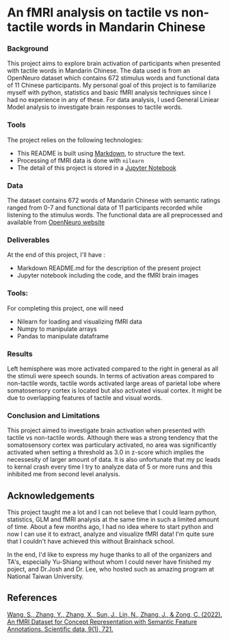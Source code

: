 # An fMRI analysis on tactile vs non-tactile words in Mandarin Chinese
### Background
This project aims to explore brain activation of participants when presented with tactile words in Mandarin Chinese. The data used is from an OpenNeuro dataset which contains 672 stimulus words and functional data of 11 Chinese participants.
My personal goal of this project is to familiarize myself with python, statistics and basic fMRI analysis techniques since I had no experience in any of these.
For data analysis, I used General Liniear Model analysis to investigate brain responses to tactile words.

### Tools

The project relies on the following technologies:
 * This README is built using [Markdown](https://guides.github.com/features/mastering-markdown/), to structure the text.
 * Processing of fMRI data is done with `nilearn`
 * The detail of this project is stored in a [Jupyter Notebook](https://jupyter.org/index.html)

### Data

The dataset contains 672 words of Mandarin Chinese with semantic ratings ranged from 0-7 and functional data of 11 participants recorded while listening to the stimulus words.
The functional data are all preprocessed and available from [OpenNeuro website](https://openneuro.org/datasets/ds004301/versions/1.0.2)

### Deliverables

At the end of this project, I'll have :

 * Markdown README.md for the description of the present project
 * Jupyter notebook including the code, and the fMRI brain images


### Tools:
For completing this project, one will need
 * Nilearn for loading and visualizing fMRI data
 * Numpy to manipulate arrays
 * Pandas to manipulate dataframe

### Results

Left hemisphere was more activated compared to the right in general as all the stimuli were speech sounds. 
In terms of activation areas compared to non-tactile words, tactile words activated large areas of parietal lobe where somatosensory cortex is located but also activated visual cortex. It might be due to overlapping features of tactile and visual words.

### Conclusion and Limitations

This project aimed to investigate brain activation when presented with tactile vs non-tactile words. Although there was a strong tendency that the somatosensory cortex was particulary activated, no area was significantly activated when setting a threshold as 3.0 in z-score which implies the necessesity of larger amount of data.  It is also unfortunate that my pc leads to kernal crash every time I try to analyze data of 5 or more runs and this inhibited me from second level analysis.

## Acknowledgements
This project taught me a lot and I can not believe that I could learn python, statistics, GLM and fMRI analysis at the same time in such a limited amount of time. About a few months ago, I had no idea where to start python and now I can use it to extract, analyze and visualize fMRI data! I'm quite sure that I couldn't have achieved this without Brainhack school.

In the end, I'd like to express my huge thanks to all of the organizers and TA's, especially Yu-Shiang without whom I could never have finished my poject, and Dr.Josh and Dr. Lee, who hosted such as amazing program at National Taiwan University.

## References
[Wang, S., Zhang, Y., Zhang, X., Sun, J., Lin, N., Zhang, J., & Zong, C. (2022). An fMRI Dataset for Concept Representation with Semantic Feature Annotations. Scientific data, 9(1), 721.](https://doi.org/10.1038/s41597-022-01840-2)
